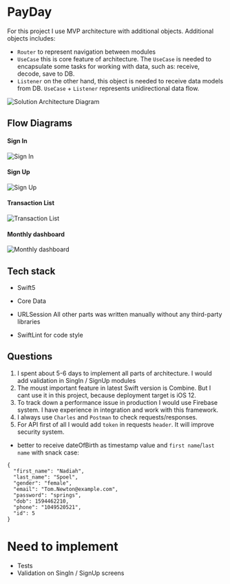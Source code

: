 # PayDay
For this project I use MVP architecture with additional objects.
Additional objects includes:
- `Router` to represent navigation between modules
- `UseCase` this is core feature of architecture. The `UseCase` is needed to encapsulate some tasks for working with data, such as: receive, decode, save to DB.
- `Listener` on the other hand, this object is needed to receive data models from DB.
`UseCase` + `Listener` represents unidirectional data flow.

![Solution Architecture Diagram](https://api.monosnap.com/file/download?id=HExPFBSrYge0mY3LvodQxD1RY9yUHx)

## Flow Diagrams

#### Sign In
![Sign In](https://www.dropbox.com/s/ca9tqj0ssr0qz6u/Sign%20In.png?dl=0)

#### Sign Up
![Sign Up](https://www.dropbox.com/s/vmsf4llfdnvm84u/Sign%20up.png?dl=0)

#### Transaction List
![Transaction List](https://www.dropbox.com/s/pe5obicy2j8swut/Transaction%20List.png?dl=0)

#### Monthly dashboard
![Monthly dashboard](https://www.dropbox.com/s/twcg6ddfovckle5/Monthly%20Dashboard.png?dl=0)

## Tech stack
* Swift5
* Core Data
* URLSession
All other parts was written manually without any third-party libraries

* SwiftLint for code style

## Questions
1. I spent about 5-6 days to implement all parts of architecture. I would add validation in SingIn / SignUp modules
2. The moust important feature in latest Swift version is Combine.
But I cant use it in this project, because deployment target is iOS 12.
3. To track down a performance issue in production I would use Firebase system. I have experience in integration and work with this framework.
4. I always use `Charles` and `Postman` to check requests/responses.  
5. For API first of all I would add `token` in requests `header`. It will improve security system.
- better to receive dateOfBirth as timestamp value and `first name`/`last name` with snack case:
```
{
  "first_name": "Nadiah",
  "last_name": "Spoel",
  "gender": "female",
  "email": "Tom.Newton@example.com",
  "password": "springs",
  "dob": 1594462210,
  "phone": "1049520521",
  "id": 5
}
```

# Need to implement
- Tests
- Validation on SingIn / SignUp screens
